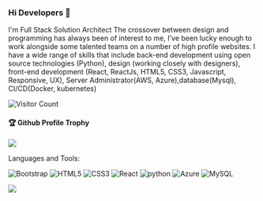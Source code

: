 ### Hi Developers 👋


I'm
Full Stack Solution Architect
The crossover between design and programming has always been of interest to me, I've been lucky enough to work alongside some talented teams on a number of high profile websites. I have a wide range of skills that include back-end development using open source technologies (Python), design (working closely with designers), front-end development (React, ReactJs, HTML5, CSS3, Javascript, Responsive, UX), Server Administrator(AWS, Azure),database(Mysql), CI/CD(Docker, kubernetes)


![Visitor Count](https://profile-counter.glitch.me/sasikalapemmanaboidi/count.svg)

<div>
  <h4>🏆 Github Profile Trophy</h4>
  <a href="https://github.com/ryo-ma/github-profile-trophy">
    <img src="https://github-profile-trophy.vercel.app/?username=sasikalapemmanaboidi&column=7"/>
  </a>
</div>

Languages and Tools: 

<img alt="Bootstrap" src="https://img.shields.io/badge/bootstrap-%23563D7C.svg?style=flat-square&logo=bootstrap&logoColor=white"/> <img alt="HTML5" src="https://img.shields.io/badge/html5-%23E34F26.svg?style=flat-square&logo=html5&logoColor=white"/> <img alt="CSS3" src="https://img.shields.io/badge/css3-%231572B6.svg?style=flat-square&logo=css3&logoColor=white"/> <img alt="React" src="https://img.shields.io/badge/react-%2320232a.svg?style=flat-square&logo=react&logoColor=%2361DAFB"/> 
<img alt="python" src="https://img.shields.io/badge/python-3670A0?style=for-the-badge&logo=python&logoColor=ffdd54"/> <img alt="Azure" src="https://img.shields.io/badge/azure-%230072C6.svg?style=flat-square&logo=azure-devops&logoColor=white"/> <img alt="MySQL" src="https://img.shields.io/badge/mysql-%2300f.svg?style=flat-square&logo=mysql&logoColor=white"/>



![](https://activity-graph.herokuapp.com/graph?username=sasikalapemmanaboidi&theme=react-dark&area=true)
<!--
**Sasikalapemmanaboidi/Sasikalapemmanaboidi** is a ✨ _special_ ✨ repository because its `README.md` (this file) appears on your GitHub profile.

Here are some ideas to get you started:

- 🔭 I’m currently working on Asquare enterprises
- 🌱 I’m currently learning Azure, Aws
- 👯 I’m looking to collaborate on deployment team
- 🤔 I’m looking for help with python 
- 💬 Ask me about ...
- 📫 How to reach me: sashipemmanaboidi@gmail.com
- 😄 Pronouns: ...
- ⚡ Fun fact: .....

-->
